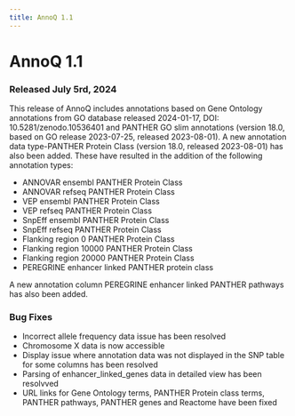 ```yaml
---
title: AnnoQ 1.1
---
```


# AnnoQ 1.1
### Released July 5rd, 2024

This release of AnnoQ includes annotations based on Gene Ontology annotations from GO database released 2024-01-17, DOI: 10.5281/zenodo.10536401 and PANTHER GO slim annotations  (version 18.0, based on GO release 2023-07-25, released 2023-08-01). A new annotation data type-PANTHER Protein Class (version 18.0, released 2023-08-01) has also been added. These have resulted in the addition of the following annotation types:
- ANNOVAR ensembl PANTHER Protein Class
- ANNOVAR refseq PANTHER Protein Class
- VEP ensembl PANTHER Protein Class
- VEP refseq PANTHER Protein Class
- SnpEff ensembl PANTHER Protein Class
- SnpEff refseq PANTHER Protein Class
- Flanking region 0 PANTHER Protein Class
- Flanking region 10000 PANTHER Protein Class
- Flanking region 20000 PANTHER Protein Class
- PEREGRINE enhancer linked PANTHER protein class

A new annotation column PEREGRINE enhancer linked PANTHER pathways has also been added. 


### Bug Fixes
- Incorrect allele frequency data issue has been resolved
- Chromosome X data is now accessible
- Display issue where annotation data was not displayed in the SNP table for some columns has been resolved
- Parsing of enhancer_linked_genes data in detailed view has been resolvved
- URL links for Gene Ontology terms, PANTHER Protein class terms, PANTHER pathways, PANTHER genes and Reactome have been fixed 


